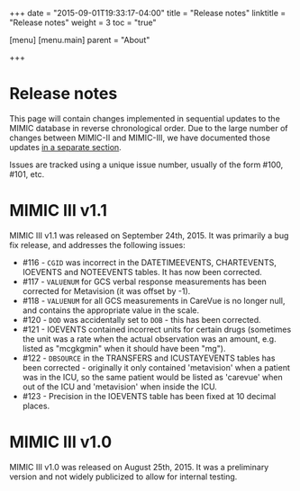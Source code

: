+++
date = "2015-09-01T19:33:17-04:00"
title = "Release notes"
linktitle = "Release notes"
weight = 3
toc = "true"

[menu]
  [menu.main]
    parent = "About"

+++

# Release notes

This page will contain changes implemented in sequential updates to the MIMIC database in reverse chronological order. Due to the large number of changes between MIMIC-II and MIMIC-III, we have documented those updates [in a separate section](/archive/mimic-releases).

Issues are tracked using a unique issue number, usually of the form #100, #101, etc.

# MIMIC III v1.1

MIMIC III v1.1 was released on September 24th, 2015. It was primarily a bug fix release, and addresses the following issues:

* #116 - `CGID` was incorrect in the DATETIMEEVENTS, CHARTEVENTS, IOEVENTS and NOTEEVENTS tables. It has now been corrected.
* #117 - `VALUENUM` for GCS verbal response measurements has been corrected for Metavision (it was offset by -1).
* #118 - `VALUENUM` for all GCS measurements in CareVue is no longer null, and contains the appropriate value in the scale.
* #120 - `DOD` was accidentally set to `DOB` - this has been corrected.
* #121 - IOEVENTS contained incorrect units for certain drugs (sometimes the unit was a rate when the actual observation was an amount, e.g. listed as "mcgkgmin" when it should have been "mg").
* #122 - `DBSOURCE` in the TRANSFERS and ICUSTAYEVENTS tables has been corrected - originally it only contained 'metavision' when a patient was in the ICU, so the same patient would be listed as 'carevue' when out of the ICU and 'metavision' when inside the ICU.
* #123 - Precision in the IOEVENTS table has been fixed at 10 decimal places.


# MIMIC III v1.0

MIMIC III v1.0 was released on August 25th, 2015. It was a preliminary version and not widely publicized to allow for internal testing.
